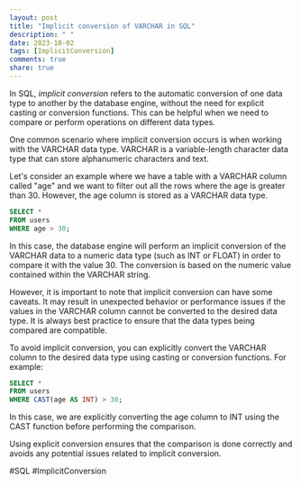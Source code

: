 ```yaml
---
layout: post
title: "Implicit conversion of VARCHAR in SQL"
description: " "
date: 2023-10-02
tags: [ImplicitConversion]
comments: true
share: true
---
```


In SQL, *implicit conversion* refers to the automatic conversion of one data type to another by the database engine, without the need for explicit casting or conversion functions. This can be helpful when we need to compare or perform operations on different data types.

One common scenario where implicit conversion occurs is when working with the VARCHAR data type. VARCHAR is a variable-length character data type that can store alphanumeric characters and text.

Let's consider an example where we have a table with a VARCHAR column called "age" and we want to filter out all the rows where the age is greater than 30. However, the age column is stored as a VARCHAR data type.

```sql
SELECT * 
FROM users
WHERE age > 30;
```

In this case, the database engine will perform an implicit conversion of the VARCHAR data to a numeric data type (such as INT or FLOAT) in order to compare it with the value 30. The conversion is based on the numeric value contained within the VARCHAR string.

However, it is important to note that implicit conversion can have some caveats. It may result in unexpected behavior or performance issues if the values in the VARCHAR column cannot be converted to the desired data type. It is always best practice to ensure that the data types being compared are compatible.

To avoid implicit conversion, you can explicitly convert the VARCHAR column to the desired data type using casting or conversion functions. For example:

```sql
SELECT * 
FROM users
WHERE CAST(age AS INT) > 30;
```

In this case, we are explicitly converting the age column to INT using the CAST function before performing the comparison.

Using explicit conversion ensures that the comparison is done correctly and avoids any potential issues related to implicit conversion.

#SQL #ImplicitConversion